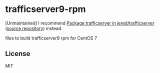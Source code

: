 trafficserver9-rpm
==================

[Unmaintained] I recommend [Package trafficserver in jered/trafficserver](https://copr.fedorainfracloud.org/coprs/jered/trafficserver/package/trafficserver/) ([source repository](https://copr-dist-git.fedorainfracloud.org/cgit/jered/trafficserver/trafficserver.git)) instead.

files to build trafficserver9 rpm for CentOS 7

## License
MIT
